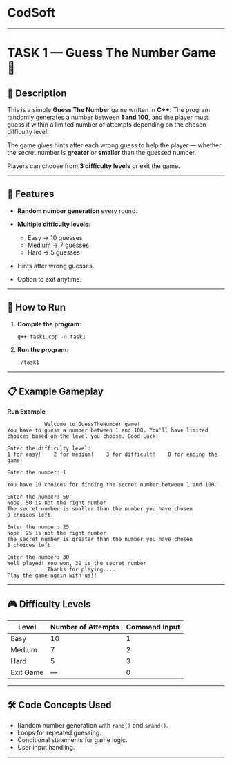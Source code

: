 # CodSoft
----------
# TASK 1 — Guess The Number Game 🎯

## 📌 Description

This is a simple **Guess The Number** game written in **C++**.
The program randomly generates a number between **1 and 100**, and the player must guess it within a limited number of attempts depending on the chosen difficulty level.

The game gives hints after each wrong guess to help the player — whether the secret number is **greater** or **smaller** than the guessed number.

Players can choose from **3 difficulty levels** or exit the game.

---

## 🚀 Features

* **Random number generation** every round.
* **Multiple difficulty levels**:

  * Easy → 10 guesses
  * Medium → 7 guesses
  * Hard → 5 guesses
* Hints after wrong guesses.
* Option to exit anytime.

---

## 📂 How to Run

1. **Compile the program**:

   ```bash
   g++ task1.cpp -o task1
   ```
2. **Run the program**:

   ```bash
   ./task1
   ```

---

## 📋 Example Gameplay

**Run Example**

```
            Welcome to GuessTheNumber game!
You have to guess a number between 1 and 100. You'll have limited choices based on the level you choose. Good Luck!

Enter the difficulty level: 
1 for easy!    2 for medium!    3 for difficult!    0 for ending the game!

Enter the number: 1

You have 10 choices for finding the secret number between 1 and 100.

Enter the number: 50
Nope, 50 is not the right number
The secret number is smaller than the number you have chosen
9 choices left.

Enter the number: 25
Nope, 25 is not the right number
The secret number is greater than the number you have chosen
8 choices left.

Enter the number: 30
Well played! You won, 30 is the secret number
             Thanks for playing....
Play the game again with us!!
```

---

## 🎮 Difficulty Levels

| Level     | Number of Attempts | Command Input |
| --------- | ------------------ | ------------- |
| Easy      | 10                 | 1             |
| Medium    | 7                  | 2             |
| Hard      | 5                  | 3             |
| Exit Game | —                  | 0             |

---

## 🛠 Code Concepts Used

* Random number generation with `rand()` and `srand()`.
* Loops for repeated guessing.
* Conditional statements for game logic.
* User input handling.

---
